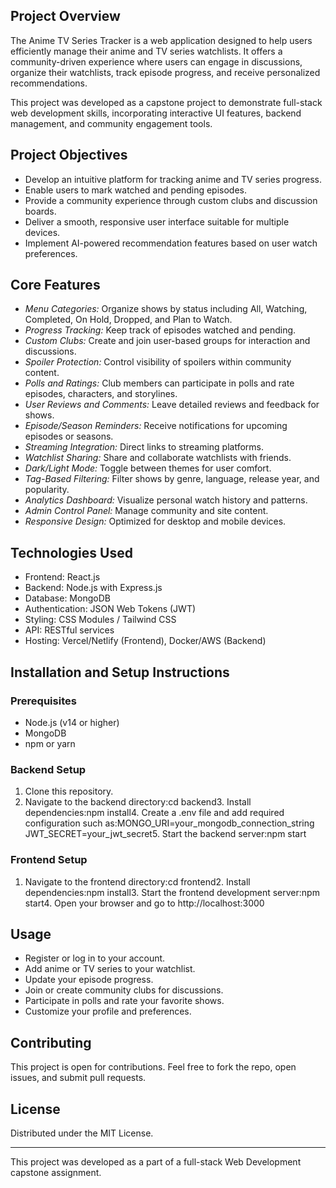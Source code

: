 ## Project Overview
The Anime TV Series Tracker is a web application designed to help users efficiently manage their anime and TV series watchlists. It offers a community-driven experience where users can engage in discussions, organize their watchlists, track episode progress, and receive personalized recommendations.

This project was developed as a capstone project to demonstrate full-stack web development skills, incorporating interactive UI features, backend management, and community engagement tools.

## Project Objectives
- Develop an intuitive platform for tracking anime and TV series progress.
- Enable users to mark watched and pending episodes.
- Provide a community experience through custom clubs and discussion boards.
- Deliver a smooth, responsive user interface suitable for multiple devices.
- Implement AI-powered recommendation features based on user watch preferences.

## Core Features
- *Menu Categories:* Organize shows by status including All, Watching, Completed, On Hold, Dropped, and Plan to Watch.
- *Progress Tracking:* Keep track of episodes watched and pending.
- *Custom Clubs:* Create and join user-based groups for interaction and discussions.
- *Spoiler Protection:* Control visibility of spoilers within community content.
- *Polls and Ratings:* Club members can participate in polls and rate episodes, characters, and storylines.
- *User Reviews and Comments:* Leave detailed reviews and feedback for shows.
- *Episode/Season Reminders:* Receive notifications for upcoming episodes or seasons.
- *Streaming Integration:* Direct links to streaming platforms.
- *Watchlist Sharing:* Share and collaborate watchlists with friends.
- *Dark/Light Mode:* Toggle between themes for user comfort.
- *Tag-Based Filtering:* Filter shows by genre, language, release year, and popularity.
- *Analytics Dashboard:* Visualize personal watch history and patterns.
- *Admin Control Panel:* Manage community and site content.
- *Responsive Design:* Optimized for desktop and mobile devices.

## Technologies Used
- Frontend: React.js
- Backend: Node.js with Express.js
- Database: MongoDB
- Authentication: JSON Web Tokens (JWT)
- Styling: CSS Modules / Tailwind CSS
- API: RESTful services
- Hosting: Vercel/Netlify (Frontend), Docker/AWS (Backend)

## Installation and Setup Instructions

### Prerequisites
- Node.js (v14 or higher)
- MongoDB
- npm or yarn

### Backend Setup
1. Clone this repository.
2. Navigate to the backend directory:cd backend3. Install dependencies:npm install4. Create a .env file and add required configuration such as:MONGO_URI=your_mongodb_connection_string
JWT_SECRET=your_jwt_secret5. Start the backend server:npm start
### Frontend Setup
1. Navigate to the frontend directory:cd frontend2. Install dependencies:npm install3. Start the frontend development server:npm start4. Open your browser and go to http://localhost:3000

## Usage
- Register or log in to your account.
- Add anime or TV series to your watchlist.
- Update your episode progress.
- Join or create community clubs for discussions.
- Participate in polls and rate your favorite shows.
- Customize your profile and preferences.

## Contributing
This project is open for contributions. Feel free to fork the repo, open issues, and submit pull requests.

## License
Distributed under the MIT License.

---

This project was developed as a part of a full-stack Web Development capstone assignment.
